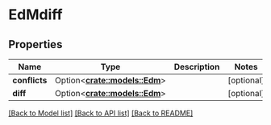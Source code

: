 # EdMdiff

## Properties

Name | Type | Description | Notes
------------ | ------------- | ------------- | -------------
**conflicts** | Option<[**crate::models::Edm**](EDM.md)> |  | [optional]
**diff** | Option<[**crate::models::Edm**](EDM.md)> |  | [optional]

[[Back to Model list]](../README.md#documentation-for-models) [[Back to API list]](../README.md#documentation-for-api-endpoints) [[Back to README]](../README.md)



